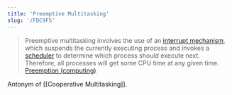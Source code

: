 ```yaml
---
title: 'Preemptive Multitasking'
slug: '/FDC9F5'
---
```


> Preemptive multitasking involves the use of an [interrupt mechanism](https://en.wikipedia.org/wiki/Interrupt_mechanism 'Interrupt mechanism'), which suspends the currently executing process and invokes a [scheduler](<https://en.wikipedia.org/wiki/Scheduler_(computing)> 'Scheduler (computing)') to determine which process should execute next. Therefore, all processes will get some CPU time at any given time. [Preemption (computing)](<https://en.wikipedia.org/wiki/Preemption_(computing)#PREEMPTIVE>)

Antonym of [[Cooperative Multitasking]].
